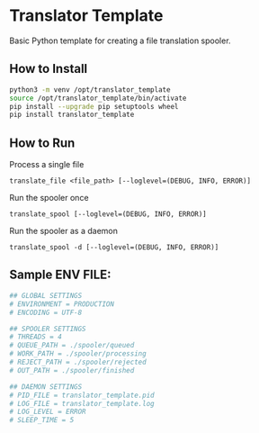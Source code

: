 # Translator Template

Basic Python template for creating a file translation spooler.

## How to Install

```bash
python3 -m venv /opt/translator_template
source /opt/translator_template/bin/activate
pip install --upgrade pip setuptools wheel
pip install translator_template
```

## How to Run

Process a single file

`translate_file <file_path> [--loglevel=(DEBUG, INFO, ERROR)]`

Run the spooler once

`translate_spool [--loglevel=(DEBUG, INFO, ERROR)]`

Run the spooler as a daemon

`translate_spool -d [--loglevel=(DEBUG, INFO, ERROR)]`

## Sample ENV FILE:

```bash
## GLOBAL SETTINGS
# ENVIRONMENT = PRODUCTION
# ENCODING = UTF-8

## SPOOLER SETTINGS
# THREADS = 4
# QUEUE_PATH = ./spooler/queued
# WORK_PATH = ./spooler/processing
# REJECT_PATH = ./spooler/rejected
# OUT_PATH = ./spooler/finished

## DAEMON SETTINGS
# PID_FILE = translator_template.pid
# LOG_FILE = translator_template.log
# LOG_LEVEL = ERROR
# SLEEP_TIME = 5
```
